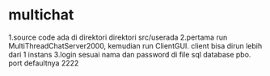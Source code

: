 # multichat

1.source code ada di direktori direktori src/userada 
2.pertama run MultiThreadChatServer2000, kemudian run ClientGUI. client bisa dirun lebih dari 1 instans
3.login sesuai nama dan password di file sql database pbo. port defaultnya 2222
